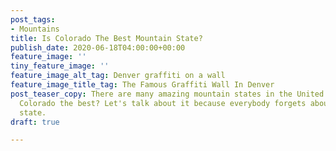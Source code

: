 ```yaml
---
post_tags:
- Mountains
title: Is Colorado The Best Mountain State?
publish_date: 2020-06-18T04:00:00+00:00
feature_image: ''
tiny_feature_image: ''
feature_image_alt_tag: Denver graffiti on a wall
feature_image_title_tag: The Famous Graffiti Wall In Denver
post_teaser_copy: There are many amazing mountain states in the United States. Is
  Colorado the best? Let's talk about it because everybody forgets about this other
  state.
draft: true

---
```

